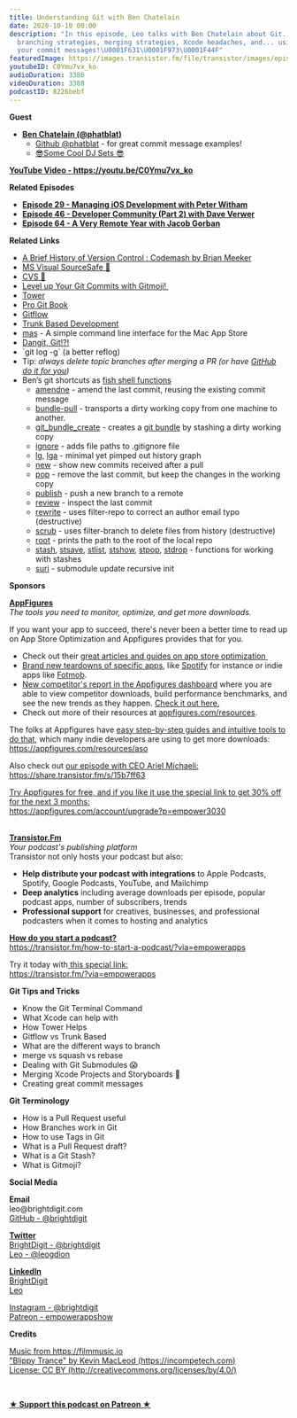 ```yaml
---
title: Understanding Git with Ben Chatelain
date: 2020-10-10 00:00
description: "In this episode, Leo talks with Ben Chatelain about Git. They chat about
  branching strategies, merging strategies, Xcode headaches, and... using emojis in
  your commit messages!\U0001F631\U0001F973\U0001F44F"
featuredImage: https://images.transistor.fm/file/transistor/images/episode/365802/full_1601913251-artwork.jpg
youtubeID: C0Ymu7vx_ko
audioDuration: 3386
videoDuration: 3388
podcastID: 8226bebf
---
```

<p><b>Guest</b></p><ul><li>
<a href="https://twitter.com/phatblat"><strong>Ben Chatelain (@phatblat)</strong></a><ul>
<li>
<a href="https://github.com/phatblat">Github @phatblat</a> - for great commit message examples!</li>
<li><a href="https://www.twitch.tv/phatblat">😎Some Cool DJ Sets 😎</a></li>
</ul>
</li></ul><p><a href="https://youtu.be/C0Ymu7vx_ko"><strong>YouTube Video - https://youtu.be/C0Ymu7vx_ko</strong></a></p><p><b>Related Episodes</b></p><ul>
<li><a href="https://share.transistor.fm/s/4011273d"><strong>Episode 29 - Managing iOS Development with Peter Witham</strong></a></li>
<li><a href="https://share.transistor.fm/s/e38854fe"><strong>Episode 46 - Developer Community (Part 2) with Dave Verwer</strong></a></li>
<li><a href="https://share.transistor.fm/s/2445da70"><strong>Episode 64 - A Very Remote Year with Jacob Gorban</strong></a></li>
</ul><p><b>Related Links</b></p><ul>
<li>
<a href="https://www.pluralsight.com/courses/codemash-session-96">A Brief History of Version Control : Codemash by Brian Meeker</a> </li>
<li><a href="https://en.wikipedia.org/wiki/Microsoft_Visual_SourceSafe">MS Visual SourceSafe 👴</a></li>
<li><a href="https://en.wikipedia.org/wiki/Concurrent_Versions_System">CVS 👴</a></li>
<li><a href="https://www.youtube.com/watch?v=rCrzDaiMP4M&amp;list=PLnD_TKDSaFyVd00l0Py7LnIZxpyF9jeYj&amp;index=14">Level up Your Git Commits with Gitmoji! </a></li>
<li><a href="https://www.git-tower.com/mac">Tower</a></li>
<li><a href="https://git-scm.com/book/en/v2">Pro Git Book</a></li>
<li><a href="https://www.atlassian.com/git/tutorials/comparing-workflows/gitflow-workflow">Gitflow</a></li>
<li><a href="https://trunkbaseddevelopment.com/">Trunk Based Development</a></li>
<li>
<a href="https://github.com/mas-cli/mas">mas</a> - A simple command line interface for the Mac App Store</li>
<li><a href="%20https://dangitgit.com/en">Dangit, Git!?!</a></li>
<li>`git log -g` (a better reflog)</li>
<li>Tip: <em>always delete topic branches after merging a PR (or have </em><a href="https://docs.github.com/en/free-pro-team@latest/github/administering-a-repository/managing-the-automatic-deletion-of-branches"><em>GitHub do it for you</em></a><em>)</em>
</li>
<li>Ben’s git shortcuts as <a href="https://github.com/search?q=git+repo%3Aphatblat%2Fdotfiles+extension%3Afish&amp;type=Code&amp;ref=advsearch&amp;l=&amp;l=">fish shell functions</a><ul>
<li>
<a href="https://github.com/phatblat/dotfiles/blob/master/.config/fish/functions/amendne.fish">amendne</a> - amend the last commit, reusing the existing commit message</li>
<li>
<a href="https://github.com/phatblat/dotfiles/blob/master/.config/fish/functions/bundle-pull.fish">bundle-pull</a> - transports a dirty working copy from one machine to another. </li>
<li>
<a href="https://github.com/phatblat/dotfiles/blob/master/.config/fish/functions/git_bundle_create.fish#L37">git_bundle_create</a> - creates a <a href="https://git-scm.com/docs/git-bundle">git bundle</a> by stashing a dirty working copy</li>
<li>
<a href="https://github.com/phatblat/dotfiles/blob/master/.config/fish/functions/ignore.fish">ignore</a> - adds file paths to .gitignore file</li>
<li>
<a href="https://github.com/phatblat/dotfiles/blob/master/.config/fish/functions/lg.fish">lg</a>, <a href="https://github.com/phatblat/dotfiles/blob/master/.config/fish/functions/lga.fish">lga</a> - minimal yet pimped out history graph</li>
<li>
<a href="https://github.com/phatblat/dotfiles/blob/master/.config/fish/functions/new.fish">new</a> - show new commits received after a pull</li>
<li>
<a href="https://github.com/phatblat/dotfiles/blob/master/.config/fish/functions/pop.fish">pop</a> - remove the last commit, but keep the changes in the working copy</li>
<li>
<a href="https://github.com/phatblat/dotfiles/blob/master/.config/fish/functions/publish.fish">publish</a> - push a new branch to a remote</li>
<li>
<a href="https://github.com/phatblat/dotfiles/blob/master/.config/fish/functions/review.fish">review</a> - inspect the last commit</li>
<li>
<a href="https://github.com/phatblat/dotfiles/blob/master/.config/fish/functions/rewrite.fish">rewrite</a> - uses filter-repo to correct an author email typo (destructive)</li>
<li>
<a href="https://github.com/phatblat/dotfiles/blob/master/.config/fish/functions/scrub.fish">scrub</a> - uses filter-branch to delete files from history (destructive)</li>
<li>
<a href="https://github.com/phatblat/dotfiles/blob/master/.config/fish/functions/root.fish">root</a> - prints the path to the root of the local repo</li>
<li>
<a href="https://github.com/phatblat/dotfiles/blob/master/.config/fish/functions/stash.fish">stash</a>, <a href="https://github.com/phatblat/dotfiles/blob/master/.config/fish/functions/stsave.fish">stsave</a>, <a href="https://github.com/phatblat/dotfiles/blob/master/.config/fish/functions/stlist.fish">stlist</a>, <a href="https://github.com/phatblat/dotfiles/blob/master/.config/fish/functions/stshow.fish">stshow</a>, <a href="https://github.com/phatblat/dotfiles/blob/master/.config/fish/functions/stpop.fish">stpop</a>, <a href="https://github.com/phatblat/dotfiles/blob/master/.config/fish/functions/stdrop.fish">stdrop</a> - functions for working with stashes</li>
<li>
<a href="https://github.com/phatblat/dotfiles/blob/master/.config/fish/functions/suri.fish">suri</a> - submodule update recursive init</li>
</ul>
</li>
</ul><p><b>Sponsors</b></p><p><a href="https://appfigures.com/account/upgrade?p=empower3030"><strong>AppFigures</strong></a><strong><br></strong><em>The tools you need to monitor, optimize, and get more downloads.</em><strong></strong></p><p>If you want your app to succeed, there's never been a better time to read up on App Store Optimization and Appfigures provides that for you. </p><ul>
<li>Check out their <a href="https://appfigures.com/resources">great articles and guides on app store optimization </a>
</li>
<li>
<a href="https://appfigures.com/resources/tagged/aso-teardown">Brand new teardowns of specific apps</a>, like <a href="https://appfigures.com/resources/aso/optimization-teardown-spotify">Spotify</a> for instance or indie apps like <a href="https://appfigures.com/resources/aso/aso-teardown-fotmob">Fotmob</a>.</li>
<li>
<a href="https://appfigures.com/reports/competitors?utm_source=empowerapps">New competitor's report in the Appfigures dashboard</a> where you are able to view competitor downloads, build performance benchmarks, and see the new trends as they happen. <a href="https://appfigures.com/reports/competitors?utm_source=empowerapps">Check it out here.</a>
</li>
<li>Check out more of their resources at <a href="http://appfigures.com/resources">appfigures.com/resources</a>.</li>
</ul><p>The folks at Appfigures have <a href="https://appfigures.com/resources/aso">easy step-by-step guides and intuitive tools to do that</a>, which many indie developers are using to get more downloads:<br><a href="https://appfigures.com/resources/aso">https://appfigures.com/resources/aso</a></p><p>Also check out <a href="https://share.transistor.fm/s/15b7ff63">our episode with CEO Ariel Michaeli:<br>https://share.transistor.fm/s/15b7ff63</a></p><p><a href="https://appfigures.com/account/upgrade?p=empower3030">Try Appfigures for free, and if you like it use the special link to get 30% off for the next 3 months:</a><a href="https://www.linode.com/?r=97e09acbd5d304d87dadef749491d245e71c74e7"><br></a><a href="https://appfigures.com/account/upgrade?p=empower3030">https://appfigures.com/account/upgrade?p=empower3030</a></p><p><br><a href="https://transistor.fm/?via=empowerapps"><strong>Transistor.Fm</strong></a><br><em>Your podcast's publishing platform<br></em>Transistor not only hosts your podcast but also:</p><ul>
<li>
<strong>Help distribute your podcast with integrations</strong> to Apple Podcasts, Spotify, Google Podcasts, YouTube, and Mailchimp</li>
<li>
<strong>Deep analytics</strong> including average downloads per episode, popular podcast apps, number of subscribers, trends</li>
<li>
<strong>Professional support</strong> for creatives, businesses, and professional podcasters when it comes to hosting and analytics</li>
</ul><p><a href="https://transistor.fm/how-to-start-a-podcast/?via=empowerapps"><strong>How do you start a podcast?</strong></a><br><a href="https://transistor.fm/how-to-start-a-podcast/?via=empowerapps">https://transistor.fm/how-to-start-a-podcast/?via=empowerapps</a></p><p>Try it today with<a href="https://transistor.fm/?via=empowerapps"> this special link:</a><br><a href="https://transistor.fm/?via=empowerapps">https://transistor.fm/?via=empowerapps</a></p><p><b>Git Tips and Tricks</b></p><ul>
<li>Know the Git Terminal Command</li>
<li>What Xcode can help with</li>
<li>How Tower Helps</li>
<li>Gitflow vs Trunk Based</li>
<li>What are the different ways to branch</li>
<li>merge vs squash vs rebase</li>
<li>Dealing with Git Submodules 😱</li>
<li>Merging Xcode Projects and Storyboards 🤬</li>
<li>Creating great commit messages</li>
</ul><p><b>Git Terminology</b></p><ul>
<li>How is a Pull Request useful</li>
<li>How Branches work in Git</li>
<li>How to use Tags in Git</li>
<li>What is a Pull Request draft?</li>
<li>What is a Git Stash?</li>
<li>What is Gitmoji?</li>
</ul><p><b>Social Media</b></p><p><strong>Email</strong><br>leo@brightdigit.com<br><a href="https://github.com/brightdigit">GitHub - @brightdigit</a></p><p><a href="https://twitter.com/brightdigit"><strong>Twitter </strong><br>BrightDigit - @brightdigit</a><br><a href="https://twitter.com/leogdion">Leo - @leogdion</a></p><p><a href="https://www.linkedin.com/company/bright-digit"><strong>LinkedIn</strong><br>BrightDigit</a><br><a href="https://www.linkedin.com/in/leogdion/">Leo</a></p><p><a href="https://www.instagram.com/brightdigit/">Instagram - @brightdigit</a><br><a href="https://www.patreon.com/empowerappsshow">Patreon - empowerappshow</a></p><p><b>Credits</b></p><p><a href="https://filmmusic.io/">Music from https://filmmusic.io</a><br><a href="https://incompetech.com/">"Blippy Trance" by Kevin MacLeod (https://incompetech.com)</a><br><a href="http://creativecommons.org/licenses/by/4.0/">License: CC BY (http://creativecommons.org/licenses/by/4.0/)</a></p><p><br></p><p><strong><a href="https://www.patreon.com/empowerappsshow" rel="payment" title="★ Support this podcast on Patreon ★">★ Support this podcast on Patreon ★</a></strong></p>
      
